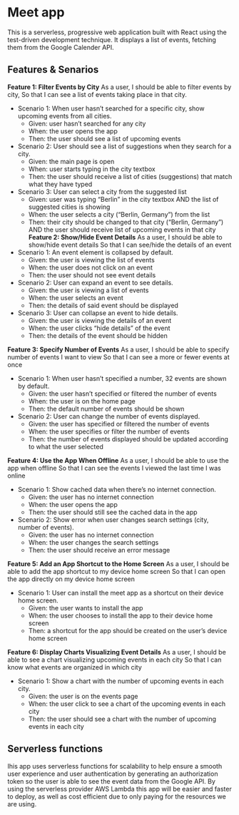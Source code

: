 # Meet app
This is a serverless, progressive web application built with React using the test-driven development technique. It displays a list of events, fetching them from the Google Calender API.
## Features & Senarios 
**Feature 1: Filter Events by City**
As a user,
I should be able to filter events by city,
So that I can see a list of events taking place in that city.
- Scenario 1: When user hasn’t searched for a specific city, show upcoming events from all cities.
    - Given: user hasn’t searched for any city
    - When: the user opens the app
    - Then: the user should see a list of upcoming events 
- Scenario 2: User should see a list of suggestions when they search for a city.
	- Given: the main page is open
	- When: user starts typing in the city textbox
	- Then: the user should receive a list of cities (suggestions) that match what they have typed
- Scenario 3: User can select a city from the suggested list
	- Given: user was typing “Berlin” in the city textbox AND the list of suggested cities is showing
	- When: the user selects a city (“Berlin, Germany”) from the list
	- Then: their city should be changed to that city (“Berlin, Germany”) AND the user should receive list of upcoming events in that city 
**Feature 2: Show/Hide Event Details**
As a user,
I should be able to show/hide event details
So that I can see/hide the details of an event
- Scenario 1: An event element is collapsed by default. 
	- Given: the user is viewing the list of events
	- When: the user does not click on an event
	- Then: the user should not see event details
- Scenario 2: User can expand an event to see details.
	- Given: the user is viewing a list of events
	- When: the user selects an event 
	- Then: the details of said event should be displayed
- Scenario 3: User can collapse an event to hide details.
	- Given: the user is viewing the details of an event
	- When: the user clicks “hide details” of the event
	- Then: the details of the event should be hidden

**Feature 3: Specify Number of Events**
As a user,
I should be able to specify number of events I want to view
So that I can see a more or fewer events at once
- Scenario 1: When user hasn’t specified a number, 32 events are shown by default.
	- Given: the user hasn’t specified or filtered the number of events
	- When: the user is on the home page
	- Then: the default number of events should be shown 
- Scenario 2: User can change the number of events displayed.
	- Given: the user has specified or filtered the number of events
	- When: the user specifies or filter the number of events
	- Then: the number of events displayed should be updated according to what the user selected

**Feature 4: Use the App When Offline**
As a user, 
I should be able to use the app when offline
So that I can see the events I viewed the last time I was online
- Scenario 1: Show cached data when there’s no internet connection.
	- Given: the user has no internet connection
	- When: the user opens the app
	- Then: the user should still see the cached data in the app
- Scenario 2: Show error when user changes search settings (city, number of events).
	- Given: the user has no internet connection
	- When: the user changes the search settings
	- Then: the user should receive an error message

**Feature 5: Add an App Shortcut to the Home Screen**
As a user, 
I should be able to add the app shortcut to my device home screen
So that I can open the app directly on my device home screen 
- Scenario 1: User can install the meet app as a shortcut on their device home screen.
	- Given: the user wants to install the app 
	- When: the user chooses to install the app to their device home screen 
	- Then: a shortcut for the app should be created on the user’s device home screen 

**Feature 6: Display Charts Visualizing Event Details**
As a user, 
I should be able to see a chart visualizing upcoming events in each city
So that I can know what events are organized in which city
- Scenario 1: Show a chart with the number of upcoming events in each city.
	- Given: the user is on the events page
	- When: the user click to see a chart of the upcoming events in each city
	- Then: the user should see a chart with the number of upcoming events in each city 

## Serverless functions
Ihis app uses serverless functions for scalability to help ensure a smooth user experience and user authentication by generating an authorization token so the user is able to see the event data from the Google API. By using the serverless provider AWS Lambda this app will be easier and faster to deploy, as well as cost efficient due to only paying for the resources we are using. 